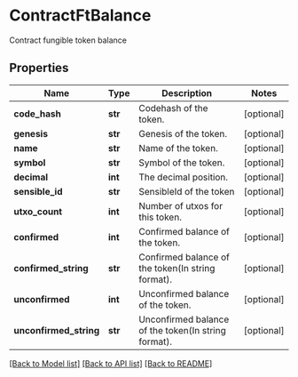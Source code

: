 # ContractFtBalance

Contract fungible token balance
## Properties
Name | Type | Description | Notes
------------ | ------------- | ------------- | -------------
**code_hash** | **str** | Codehash of the token. | [optional] 
**genesis** | **str** | Genesis of the token. | [optional] 
**name** | **str** | Name of the token. | [optional] 
**symbol** | **str** | Symbol of the token. | [optional] 
**decimal** | **int** | The decimal position. | [optional] 
**sensible_id** | **str** | SensibleId of the token | [optional] 
**utxo_count** | **int** | Number of utxos for this token. | [optional] 
**confirmed** | **int** | Confirmed balance of the token. | [optional] 
**confirmed_string** | **str** | Confirmed balance of the token(In string format). | [optional] 
**unconfirmed** | **int** | Unconfirmed balance of the token. | [optional] 
**unconfirmed_string** | **str** | Unconfirmed balance of the token(In string format). | [optional] 

[[Back to Model list]](../README.md#documentation-for-models) [[Back to API list]](../README.md#documentation-for-api-endpoints) [[Back to README]](../README.md)


